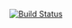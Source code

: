 [![Build Status](https://travis-ci.org/jabao/cse110lab5.svg?branch=master)](https://travis-ci.org/jabao/cse110lab5)